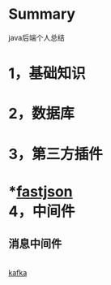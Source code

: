 # Summary
java后端个人总结

1，基础知识
========
2，数据库
========
3，第三方插件
======
  *[fastjson](https://github.com/raotaoyi/Summary/blob/master/%E7%AC%AC%E4%B8%89%E6%96%B9jar%E5%8C%85/fastjson)</br>
4，中间件
==========
消息中间件
-----------
<br>    [kafka]()</br>

